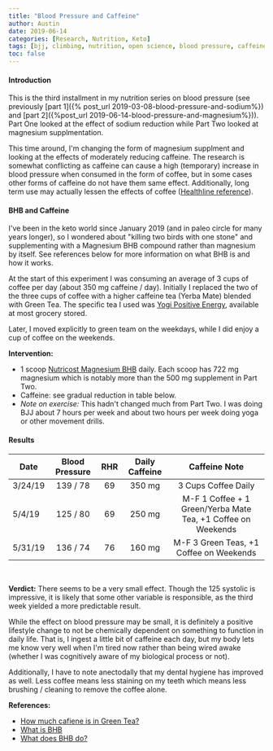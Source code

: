 ```yaml
---
title: "Blood Pressure and Caffeine"
author: Austin
date: 2019-06-14
categories: [Research, Nutrition, Keto]
tags: [bjj, climbing, nutrition, open science, blood pressure, caffeine, keto]
toc: false
---
```


#### Introduction

This is the third installment in my nutrition series on blood pressure (see previously [part 1]({% post_url 2019-03-08-blood-pressure-and-sodium%}) and [part 2]({%post_url 2019-06-14-blood-pressure-and-magnesium%})).  Part One looked at the effect of sodium reduction while Part Two looked at magnesium supplmentation.

This time around, I'm changing the form of magnesium supplment and looking at the effects of moderately reducing caffeine.  The research is somewhat conflicting as caffeine can cause a high (temporary) increase in blood pressure when consumed in the form of coffee, but in some cases other forms of caffeine do not have them same effect.  Additionally, long term use may actually lessen the effects of coffee ([Healthline reference](https://www.healthline.com/nutrition/coffee-and-blood-pressure#recommendation)).

#### BHB and Caffeine

I've been in the keto world since January 2019 (and in paleo circle for many years longer), so I wondered about "killing two birds with one stone" and supplementing with a Magnesium BHB compound rather than magnesium by itself.  See references below for more information on what BHB is and how it works.

At the start of this experiment I was consuming an average of 3 cups of coffee per day (about 350 mg caffeine / day).  Initially I replaced the two of the three cups of coffee with a higher caffeine tea (Yerba Mate) blended with Green Tea.  The specific tea I used was [Yogi Positive Energy](https://www.iherb.com/pr/Yogi-Tea-Positive-Energy-Sweet-Tangerine-16-Tea-Bags-1-02-oz-29-g/41989?gclid=Cj0KCQjwxYLoBRCxARIsAEf16-vg67Ppw3lwfr1b_BUHtbZrtKutTsWA4gqTUxLJSj1gue_89MCNhAIaAnC-EALw_wcB&gclsrc=aw.ds), available at most grocery stored.

Later, I moved explicitly to green team on the weekdays, while I did enjoy a cup of coffee on the weekends.

**Intervention:**

- 1 scoop [Nutricost Magnesium BHB](https://www.amazon.com/Nutricost-Magnesium-Exogenous-Supplement-Beta-Hydroxybutyrate/dp/B01MUXHTDT) daily.  Each scoop has 722 mg magnesium which is notably more than the 500 mg supplement in Part Two.
- Caffeine:  see gradual reduction in table below.
- *Note on exercise:*  This hadn't changed much from Part Two.  I was doing BJJ about 7 hours per week and about two hours per week doing yoga or other movement drills.

#### Results

| Date    | Blood Pressure | RHR | Daily Caffeine | Caffeine Note                                                 |
| ------- |:--------------:|:---:|:-------------:|:------------------------------------------------------------:|
| 3/24/19 | 139 / 78       | 69  | 350 mg        | 3 Cups Coffee Daily                                          |
| 5/4/19  | 125 / 80       | 69  | 250 mg        | M-F 1 Coffee + 1 Green/Yerba Mate Tea, +1 Coffee on Weekends |
| 5/31/19 | 136 / 74       | 76  | 160 mg        | M-F 3 Green Teas, +1 Coffee on Weekends                      |

<br/>

**Verdict:**  There seems to be a very small effect.  Though the 125 systolic is impressive, it is likely that some other variable is responsible, as the third week yielded a more predictable result.  

While the effect on blood pressure may be small, it is definitely a positive lifestyle change to not be chemically dependent on something to function in daily life.  That is, I ingest a little bit of caffeine each day, but my body lets me know very well when I'm tired now rather than being wired awake (whether I was cognitively aware of my biological process or not).

Additionally, I have to note anectodally that my dental hygiene has improved as well.  Less coffee means less staining on my teeth which means less brushing / cleaning to remove the coffee alone.

**References:**

- [How much cafiene is in Green Tea?](https://www.healthline.com/nutrition/caffeine-in-green-tea#section2)
- [What is BHB](https://www.ketovale.com/what-is-beta-hydroxybutyrate/)
- [What does BHB do?](https://www.ncbi.nlm.nih.gov/pmc/articles/PMC4743170/)
